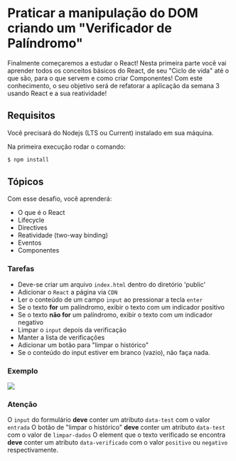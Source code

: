# Praticar a manipulação do DOM criando um "Verificador de Palíndromo"

Finalmente começaremos a estudar o React! Nesta primeira parte você vai aprender todos os conceitos básicos do React, de seu "Ciclo de vida" até o que são, para o que servem e como criar Componentes! Com este conhecimento, o seu objetivo será de refatorar a aplicação da semana 3 usando React e a sua reatividade!

## Requisitos

Você precisará do Nodejs (LTS ou Current) instalado em sua máquina.

Na primeira execução rodar o comando:

```bash
$ npm install
```

## Tópicos

Com esse desafio, você aprenderá:

- O que é o React
- Lifecycle
- Directives
- Reatividade (two-way binding)
- Eventos
- Componentes

### Tarefas

- Deve-se criar um arquivo `index.html` dentro do diretório 'public'
- Adicionar o `React` a página via `CDN`
- Ler o conteúdo de um campo `input` ao pressionar a tecla `enter`
- Se o texto **for** um palíndromo, exibir o texto com um indicador positivo
- Se o texto **não for** um palíndromo, exibir o texto com um indicador negativo
- Limpar o `input` depois da verificação
- Manter a lista de verificações
- Adicionar um botão para "limpar o histórico"
- Se o conteúdo do input estiver em branco (vazio), não faça nada.

### Exemplo

![](https://codenation-challenges.s3-us-west-1.amazonaws.com/vue-0/l5gAaPL+-+Imgur.gif)

### Atenção

O `input` do formulário **deve** conter um atributo `data-test` com o valor `entrada`
O botão de "limpar o histórico" **deve** conter um atributo `data-test` com o valor de `limpar-dados`
O element que o texto verificado se encontra **deve** conter um atributo `data-verificado` com o valor `positivo` ou `negativo` respectivamente.
